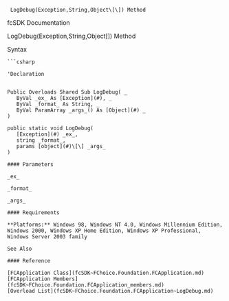 ﻿     LogDebug(Exception,String,Object\[\]) Method                                                   

fcSDK Documentation

LogDebug(Exception,String,Object\[\]) Method

Syntax

```vbnet
```csharp

'Declaration
 

Public Overloads Shared Sub LogDebug( _
   ByVal _ex_ As [Exception](#), _
   ByVal _format_ As String, _
   ByVal ParamArray _args_() As [Object](#) _
) 

public static void LogDebug( 
   [Exception](#) _ex_,
   string _format_,
   params [object](#)\[\] _args_
)

#### Parameters

_ex_

_format_

_args_

#### Requirements

**Platforms:** Windows 98, Windows NT 4.0, Windows Millennium Edition, Windows 2000, Windows XP Home Edition, Windows XP Professional, Windows Server 2003 family

See Also

#### Reference

[FCApplication Class](fcSDK~FChoice.Foundation.FCApplication.md)  
[FCApplication Members](fcSDK~FChoice.Foundation.FCApplication_members.md)  
[Overload List](fcSDK~FChoice.Foundation.FCApplication~LogDebug.md)